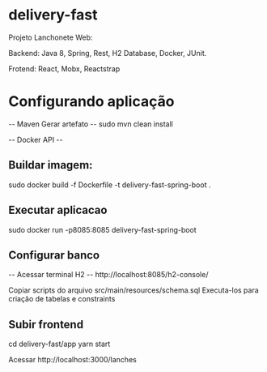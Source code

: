 # delivery-fast
Projeto Lanchonete Web:

Backend:
Java 8, Spring, Rest, H2 Database, Docker, JUnit.

Frotend: 
React, Mobx, Reactstrap

# Configurando aplicação
-- Maven Gerar artefato --
sudo mvn clean install

-- Docker API --
## Buildar imagem:
sudo docker build -f Dockerfile -t delivery-fast-spring-boot .

## Executar aplicacao
sudo docker run -p8085:8085 delivery-fast-spring-boot

## Configurar banco
-- Acessar terminal H2 --
http://localhost:8085/h2-console/

Copiar scripts do arquivo src/main/resources/schema.sql
Executa-los para criação de tabelas e constraints


## Subir frontend
cd delivery-fast/app
yarn start

Acessar http://localhost:3000/lanches


